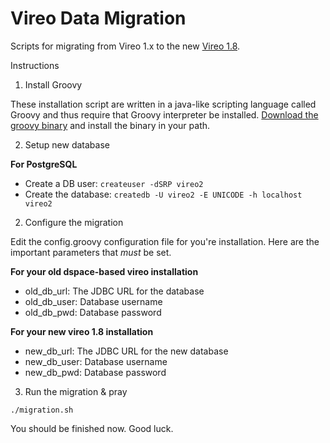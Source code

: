 # Vireo Data Migration #

Scripts for migrating from Vireo 1.x to the new [Vireo 1.8](https://github.com/TexasDigitalLibrary/Vireo).

Instructions

1. Install Groovy

  These installation script are written in a java-like scripting language called Groovy and thus require that Groovy interpreter be installed. [Download the groovy binary](http://groovy.codehaus.org/Download) and install the binary in your path.

2. Setup new database

  **For PostgreSQL**
  - Create a DB user: `createuser -dSRP vireo2`
  - Create the database: `createdb -U vireo2 -E UNICODE -h localhost vireo2`

2. Configure the migration

  Edit the config.groovy configuration file for you're installation. Here are the important parameters that *must* be set.

  **For your old dspace-based vireo installation**
  - old_db_url: The JDBC URL for the database
  - old_db_user:  Database username
  - old_db_pwd:  Database password

  **For your new vireo 1.8 installation**
  - new_db_url: The JDBC URL for the new database
  - new_db_user: Database username
  - new_db_pwd: Database password

3. Run the migration & pray
  
  `./migration.sh`
   
  You should be finished now. Good luck.
